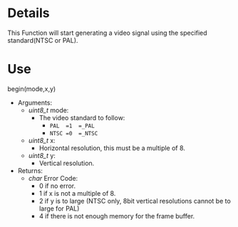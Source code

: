 # Details #

This Function will start generating a video signal using the specified standard(NTSC or PAL).

# Use #

begin(mode,x,y)
  * Arguments:
    * _uint8\_t_ mode:
      * The video standard to follow:
        * `PAL	=1	=_PAL`
        * `NTSC	=0	=_NTSC`
    * _uint8\_t_ x:
      * Horizontal resolution, this must be a multiple of 8.
    * _uint8\_t_ y:
      * Vertical resolution.
  * Returns:
    * _char_ Error Code:
      * 0 if no error.
      * 1 if x is not a multiple of 8.
      * 2 if y is to large (NTSC only, 8bit vertical resolutions cannot be to large for PAL)
      * 4 if there is not enough memory for the frame buffer.